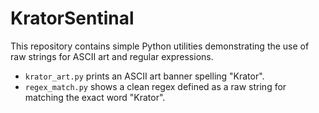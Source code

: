 # KratorSentinal

This repository contains simple Python utilities demonstrating the use of raw strings
for ASCII art and regular expressions.

- `krator_art.py` prints an ASCII art banner spelling "Krator".
- `regex_match.py` shows a clean regex defined as a raw string for matching
  the exact word "Krator".
